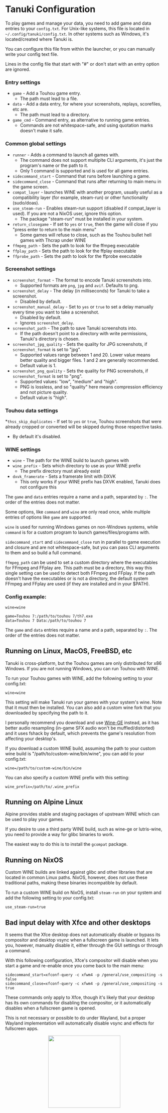 # Tanuki Configuration

To play games and manage your data, you need to add game and data entries to your ```config.txt```. For Unix-like systems, this file is located in `~/.config/tanuki/config.txt`. In other systems such as Windows, it's located/created where Tanuki is.

You can configure this file from within the launcher, or you can manually write your config text file.

Lines in the config file that start with "#" or don't start with an entry option are ignored.

### Entry settings
* ```game``` - Add a Touhou game entry.
  * The path must lead to a file.
* ```data``` - Add a data entry, for where your screenshots, replays, scorefiles, etc are.
  * The path must lead to a directory.
* ```game_cmd``` - Command entry, as alternative to running game entries.
  * Commands are not whitespace-safe, and using quotation marks doesn't make it safe.

### Common global settings
* ```runner``` - Adds a command to launch all games with.
  * The command does not support multiplte CLI arguments, it's just the program's name or the path to it.
  * Only 1 command is supported and is used for all game entries.
* ```sidecommand_start``` - Command that runs before launching a game.
* ```sidecommand_close``` - Command that runs after returning to main menu in the game screen.
* ```compat_layer``` - launches WINE with another program, usually useful as a compatibility layer (for example, steam-run) or other functionality (sudo/doas).
* ```use_steam-run``` - Enables steam-run support (disabled if compat_layer is used). If you are not a NixOS user, ignore this option.
  * The package "steam-run" must be installed in your system.
* ```return_closegame``` - If set to `yes` or `true`, then the game will close if you "press enter to return to the main menu"
  * Some games will refuse to close, such as the Touhou bullet hell games with Thcrap under WINE
* ```ffmpeg_path``` - Sets the path to look for the ffmpeg executable
* ```ffplay_path``` - Sets the path to look for the ffplay executable
* ```ffprobe_path``` - Sets the path to look for the ffprobe executable

### Screenshot settings
* ```screenshot_format``` - The format to encode Tanuki screenshots into.
  * Supported formats are `png`, `jpg` and `avif`. Defaults to png.
* ```screenshot_delay``` - The delay (in milliseconds) for Tanuki to take a screenshot.
  * Disabled by default.
* ```screenshot_manual_delay``` - Set to `yes` or `true` to set a delay manually every time you want to take a screenshot.
  * Disabled by default.
  * Ignores `screenshot_delay`.
* ```screenshot_path``` - The path to save Tanuki screenshots into.
  * If the path doesn't point to a directory with write permissions, Tanuki's directory is chosen.
* ```screenshot_jpg_quality``` - Sets the quality for JPG screenshots, if `screenshot_format` is set to "jpg".
  * Supported values range between 1 and 20. Lower value means better quality and bigger files. 1 and 2 are generally recommended.
  * Default value is 1.
* ```screenshot_png_quality``` - Sets the quality for PNG screenshots, if `screenshot_format` is set to "png".
  * Supported values: "low", "medium" and "high".
  * PNG is lossless, and so "quality" here means compression efficiency and not picture quality.
  * Default value is "high".

### Touhou data settings
*```thss_skip_duplicates``` - If set to `yes` or `true`, Touhou screenshots that were already cropped or converted will be skipped during those respective tasks.
  * By default it's disabled.
  
### WINE settings
* ```wine``` - The path for the WINE build to launch games with
* ```wine_prefix``` - Sets which directory to use as your WINE prefix
  * The prefix directory must already exist
* ```dxvk_framerate``` - Sets a framerate limit with DXVK
  * This only works if your WINE prefix has DXVK enabled, Tanuki does not configure this

The ```game``` and ```data``` entries require a name and a path, separated by ```:```. The order of the entries does not matter.

Some options, like ```command``` and ```wine``` are only read once, while multiple entries of options like ```game``` are supported.

```wine``` is used for running Windows games on non-Windows systems, while ```command``` is for a custom program to launch games/files/programs with.

```sidecommand_start``` and ```sidecommand_close``` run in parallel to game execution and closure and are not whitespace-safe, but you can pass CLI arguments to them and so build a full command.

```ffmpeg_path``` can be used to set a custom directory where the executables for FFmpeg and FFplay are. This path must be a directory, this way this single setting can be used to detect both FFmpeg and FFplay. If the path doesn't have the executables or is not a directory, the default system FFmpeg and FFplay are used (if they are installed and in your $PATH).

### Config example:

```
wine=wine

game=Touhou 7:/path/to/touhou 7/th7.exe
data=Touhou 7 Data:/path/to/touhou 7
```

The ```game``` and ```data``` entries require a name and a path, separated by ```:```. The order of the entries does not matter.

## Running on Linux, MacOS, FreeBSD, etc

Tanuki is cross-platform, but the Touhou games are only distributed for x86 Windows. If you are not running Windows, you can run Touhou with WINE.

To run your Touhou games with WINE, add the following setting to your config.txt:
```
wine=wine
```
This setting will make Tanuki run your games with your system's wine. Note that it must then be installed. You can also add a custom wine fork that you downloaded by specifying the path to it.

I personally recommend you download and use [Wine-GE](https://github.com/GloriousEggroll/wine-ge-custom) instead, as it has better audio resampling (in-game SFX audio won't be muffled/distorted) and it uses fshack by default, which prevents the game's resolution from affecting your desktop's.

If you download a custom WINE build, assuming the path to your custom wine build is "/path/to/custom-wine/bin/wine", you can add to your config.txt:
```
wine=/path/to/custom-wine/bin/wine
```

You can also specify a custom WINE prefix with this setting:
```
wine_prefix=/path/to/.wine_prefix
```

## Running on Alpine Linux
Alpine provides stable and staging packages of upstream WINE which can be used to play your games.

If you desire to use a third party WINE build, such as wine-ge or lutris-wine, you need to provide a way for glibc binaries to work.

The easiest way to do this is to install the `gcompat` package.

## Running on NixOS

Custom WINE builds are linked against glibc and other libraries that are located in common Linux paths. NixOS, however, does not use these traditional paths, making these binaries incompatible by default.

To run a custom WINE build on NixOS, install ```steam-run``` on your system and add the following setting to your config.txt:
```
use_steam-run=true
```

## Bad input delay with Xfce and other desktops

It seems that the Xfce desktop does not automatically disable or bypass its compositor and desktop vsync when a fullscreen game is launched. It lets you, however, manually disable it, either through the GUI settings or through a command.

With this following configuration, Xfce's compositor will disable when you start a game and re-enable once you come back to the main menu:

```
sidecommand_start=xfconf-query -c xfwm4 -p /general/use_compositing -s false
sidecommand_close=xfconf-query -c xfwm4 -p /general/use_compositing -s true
```

These commands only apply to Xfce, though it's likely that your desktop has its own commands for disabling the compositor, or it automatically disables when a fullscreen game is opened.

This is not necessary or possible to do under Wayland, but a proper Wayland implementation will automatically disable vsync and effects for fullscreen apps.

<p align="center">
<img src="../images/mamizou.png" height="230"/>
</p>
